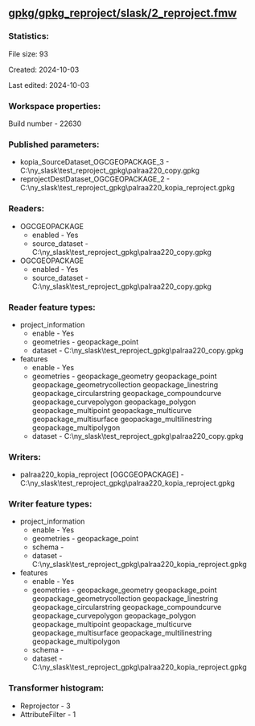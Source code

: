 ﻿## [gpkg/gpkg_reproject/slask/2_reproject.fmw](https://github.com/kicki58/kix_working_dir/blob/master/gpkg/gpkg_reproject/slask/2_reproject.fmw)

### Statistics:
File size: 93

Created: 2024-10-03

Last edited: 2024-10-03


### Workspace properties:
Build number    - 22630

### Published parameters:
*  kopia_SourceDataset_OGCGEOPACKAGE_3    -   C:\ny_slask\test_reproject_gpkg\palraa220_copy.gpkg
*  reprojectDestDataset_OGCGEOPACKAGE_2    -   C:\ny_slask\test_reproject_gpkg\palraa220_kopia_reproject.gpkg

### Readers:
*  OGCGEOPACKAGE
    * enabled    -  Yes
    * source_dataset    -   C:\ny_slask\test_reproject_gpkg\palraa220_copy.gpkg
*  OGCGEOPACKAGE
    * enabled    -  Yes
    * source_dataset    -   C:\ny_slask\test_reproject_gpkg\palraa220_copy.gpkg

### Reader feature types:
*  project_information
    * enable - Yes
    * geometries - geopackage_point
    * dataset - C:\ny_slask\test_reproject_gpkg\palraa220_copy.gpkg
*  features
    * enable - Yes
    * geometries - geopackage_geometry geopackage_point geopackage_geometrycollection geopackage_linestring geopackage_circularstring geopackage_compoundcurve geopackage_curvepolygon geopackage_polygon geopackage_multipoint geopackage_multicurve geopackage_multisurface geopackage_multilinestring geopackage_multipolygon
    * dataset - C:\ny_slask\test_reproject_gpkg\palraa220_copy.gpkg


### Writers:
*  palraa220_kopia_reproject [OGCGEOPACKAGE]    -   C:\ny_slask\test_reproject_gpkg\palraa220_kopia_reproject.gpkg

### Writer feature types:
*  project_information
    * enable - Yes
    * geometries - geopackage_point
    * schema - 
    * dataset - C:\ny_slask\test_reproject_gpkg\palraa220_kopia_reproject.gpkg
*  features
    * enable - Yes
    * geometries - geopackage_geometry geopackage_point geopackage_geometrycollection geopackage_linestring geopackage_circularstring geopackage_compoundcurve geopackage_curvepolygon geopackage_polygon geopackage_multipoint geopackage_multicurve geopackage_multisurface geopackage_multilinestring geopackage_multipolygon
    * schema - 
    * dataset - C:\ny_slask\test_reproject_gpkg\palraa220_kopia_reproject.gpkg

### Transformer histogram:
*  Reprojector    -   3
*  AttributeFilter    -   1

